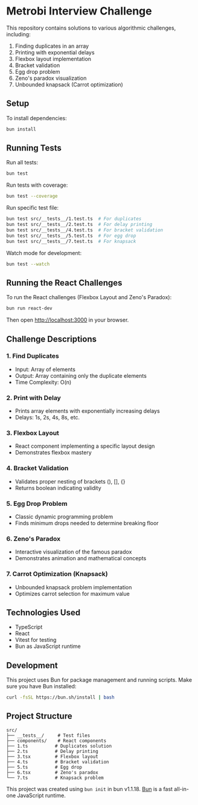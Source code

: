 # Metrobi Interview Challenge

This repository contains solutions to various algorithmic challenges, including:

1. Finding duplicates in an array
2. Printing with exponential delays
3. Flexbox layout implementation
4. Bracket validation
5. Egg drop problem
6. Zeno's paradox visualization
7. Unbounded knapsack (Carrot optimization)

## Setup

To install dependencies:

```bash
bun install
```

## Running Tests

Run all tests:

```bash
bun test
```

Run tests with coverage:

```bash
bun test --coverage
```

Run specific test file:

```bash
bun test src/__tests__/1.test.ts  # For duplicates
bun test src/__tests__/2.test.ts  # For delay printing
bun test src/__tests__/4.test.ts  # For bracket validation
bun test src/__tests__/5.test.ts  # For egg drop
bun test src/__tests__/7.test.ts  # For knapsack
```

Watch mode for development:

```bash
bun test --watch
```

## Running the React Challenges

To run the React challenges (Flexbox Layout and Zeno's Paradox):

```bash
bun run react-dev
```

Then open [http://localhost:3000](http://localhost:3000) in your browser.

## Challenge Descriptions

### 1. Find Duplicates

- Input: Array of elements
- Output: Array containing only the duplicate elements
- Time Complexity: O(n)

### 2. Print with Delay

- Prints array elements with exponentially increasing delays
- Delays: 1s, 2s, 4s, 8s, etc.

### 3. Flexbox Layout

- React component implementing a specific layout design
- Demonstrates flexbox mastery

### 4. Bracket Validation

- Validates proper nesting of brackets (), [], {}
- Returns boolean indicating validity

### 5. Egg Drop Problem

- Classic dynamic programming problem
- Finds minimum drops needed to determine breaking floor

### 6. Zeno's Paradox

- Interactive visualization of the famous paradox
- Demonstrates animation and mathematical concepts

### 7. Carrot Optimization (Knapsack)

- Unbounded knapsack problem implementation
- Optimizes carrot selection for maximum value

## Technologies Used

- TypeScript
- React
- Vitest for testing
- Bun as JavaScript runtime

## Development

This project uses Bun for package management and running scripts. Make sure you have Bun installed:

```bash
curl -fsSL https://bun.sh/install | bash
```

## Project Structure

```text
src/
├── __tests__/     # Test files
├── components/    # React components
├── 1.ts          # Duplicates solution
├── 2.ts          # Delay printing
├── 3.tsx         # Flexbox layout
├── 4.ts          # Bracket validation
├── 5.ts          # Egg drop
├── 6.tsx         # Zeno's paradox
└── 7.ts          # Knapsack problem
```

This project was created using `bun init` in bun v1.1.18. [Bun](https://bun.sh) is a fast all-in-one JavaScript runtime.
